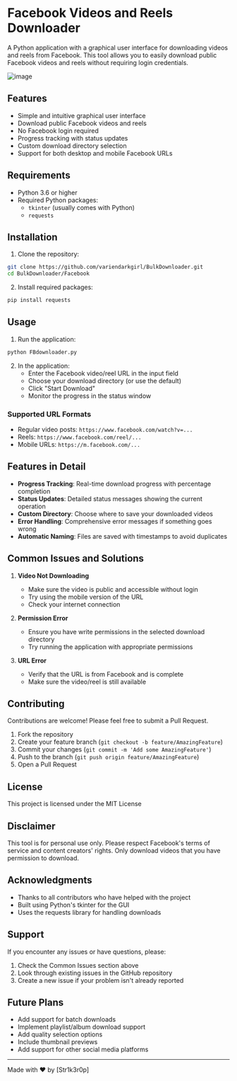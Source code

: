 # Facebook Videos and Reels Downloader

A Python application with a graphical user interface for downloading videos and reels from Facebook. This tool allows you to easily download public Facebook videos and reels without requiring login credentials.

![image](https://github.com/user-attachments/assets/e898ffe6-4503-45c0-b35d-a9aa396bbde7)


## Features 

- Simple and intuitive graphical user interface
- Download public Facebook videos and reels
- No Facebook login required
- Progress tracking with status updates
- Custom download directory selection
- Support for both desktop and mobile Facebook URLs

## Requirements

- Python 3.6 or higher
- Required Python packages:
  - `tkinter` (usually comes with Python)
  - `requests`

## Installation

1. Clone the repository:
```bash
git clone https://github.com/variendarkgirl/BulkDownloader.git
cd BulkDownloader/Facebook
```

2. Install required packages:
```bash
pip install requests
```

## Usage

1. Run the application:
```bash
python FBdownloader.py
```

2. In the application:
   - Enter the Facebook video/reel URL in the input field
   - Choose your download directory (or use the default)
   - Click "Start Download"
   - Monitor the progress in the status window

### Supported URL Formats

- Regular video posts: `https://www.facebook.com/watch?v=...`
- Reels: `https://www.facebook.com/reel/...`
- Mobile URLs: `https://m.facebook.com/...`

## Features in Detail

- **Progress Tracking**: Real-time download progress with percentage completion
- **Status Updates**: Detailed status messages showing the current operation
- **Custom Directory**: Choose where to save your downloaded videos
- **Error Handling**: Comprehensive error messages if something goes wrong
- **Automatic Naming**: Files are saved with timestamps to avoid duplicates

## Common Issues and Solutions

1. **Video Not Downloading**
   - Make sure the video is public and accessible without login
   - Try using the mobile version of the URL
   - Check your internet connection

2. **Permission Error**
   - Ensure you have write permissions in the selected download directory
   - Try running the application with appropriate permissions

3. **URL Error**
   - Verify that the URL is from Facebook and is complete
   - Make sure the video/reel is still available

## Contributing

Contributions are welcome! Please feel free to submit a Pull Request.

1. Fork the repository
2. Create your feature branch (`git checkout -b feature/AmazingFeature`)
3. Commit your changes (`git commit -m 'Add some AmazingFeature'`)
4. Push to the branch (`git push origin feature/AmazingFeature`)
5. Open a Pull Request

## License

This project is licensed under the MIT License

## Disclaimer

This tool is for personal use only. Please respect Facebook's terms of service and content creators' rights. Only download videos that you have permission to download.

## Acknowledgments

- Thanks to all contributors who have helped with the project
- Built using Python's tkinter for the GUI
- Uses the requests library for handling downloads

## Support

If you encounter any issues or have questions, please:
1. Check the Common Issues section above
2. Look through existing issues in the GitHub repository
3. Create a new issue if your problem isn't already reported

## Future Plans

- Add support for batch downloads
- Implement playlist/album download support
- Add quality selection options
- Include thumbnail previews
- Add support for other social media platforms

---

Made with ❤️ by [Str1k3r0p]
